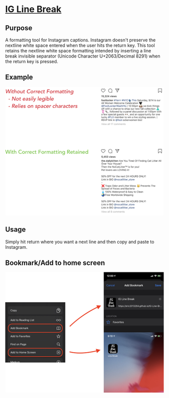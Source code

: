 # [IG Line Break](https://eric2013264.github.io/IG-Line-Break)

## Purpose
A formatting tool for Instagram captions. Instagram doesn't preserve the nextline white space entered when the user hits the return key. This tool retains the nextline white space formatting intended by inserting a line break invisible separator (Unicode Character U+2063/Decimal 8291) when the return key is pressed.

## Example
![Formatting](https://raw.githubusercontent.com/eric2013264/IG-Line-Break/master/images/formatting.png)

## Usage
Simply hit return where you want a next line and then copy and paste to Instagram. 
&nbsp;
## Bookmark/Add to home screen
![Add to home screen](https://raw.githubusercontent.com/eric2013264/IG-Line-Break/master/images/iOSAddToHomescreen.png)

